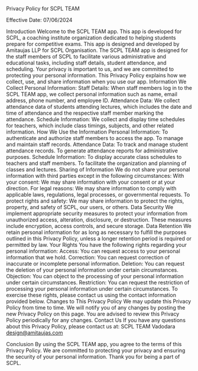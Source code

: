 Privacy Policy for SCPL TEAM

Effective Date: 07/06/2024

Introduction
Welcome to the SCPL TEAM app. This app is developed for SCPL, a coaching institute organization dedicated to helping students prepare for competitive exams. This app is designed and developed by Amitaujas LLP for SCPL Organisation. The SCPL TEAM app is designed for the staff members of SCPL to facilitate various administrative and educational tasks, including staff details, student attendance, and scheduling. Your privacy is important to us, and we are committed to protecting your personal information. This Privacy Policy explains how we collect, use, and share information when you use our app.
Information We Collect
Personal Information:
Staff Details: When staff members log in to the SCPL TEAM app, we collect personal information such as name, email address, phone number, and employee ID.
Attendance Data:
We collect attendance data of students attending lectures, which includes the date and time of attendance and the respective staff member marking the attendance.
Schedule Information:
We collect and display time schedules for teachers, which include class timings, subjects, and other related information.
How We Use the Information
Personal Information:
To authenticate and authorize staff members to access the app.
To manage and maintain staff records.
Attendance Data:
To track and manage student attendance records.
To generate attendance reports for administrative purposes.
Schedule Information:
To display accurate class schedules to teachers and staff members.
To facilitate the organization and planning of classes and lectures.
Sharing of Information
We do not share your personal information with third parties except in the following circumstances:
With your consent: We may share information with your consent or at your direction.
For legal reasons: We may share information to comply with applicable laws, regulations, legal processes, or governmental requests.
To protect rights and safety: We may share information to protect the rights, property, and safety of SCPL, our users, or others.
Data Security
We implement appropriate security measures to protect your information from unauthorized access, alteration, disclosure, or destruction. These measures include encryption, access controls, and secure storage.
Data Retention
We retain personal information for as long as necessary to fulfill the purposes outlined in this Privacy Policy, unless a longer retention period is required or permitted by law.
Your Rights
You have the following rights regarding your personal information:
Access: You can request access to your personal information that we hold.
Correction: You can request correction of inaccurate or incomplete personal information.
Deletion: You can request the deletion of your personal information under certain circumstances.
Objection: You can object to the processing of your personal information under certain circumstances.
Restriction: You can request the restriction of processing your personal information under certain circumstances.
To exercise these rights, please contact us using the contact information provided below.
Changes to This Privacy Policy
We may update this Privacy Policy from time to time. We will notify you of any changes by posting the new Privacy Policy on this page. You are advised to review this Privacy Policy periodically for any changes.
Contact Us
If you have any questions about this Privacy Policy, please contact us at:
SCPL TEAM
Vadodara
design@amitaujas.com

Conclusion
By using the SCPL TEAM app, you agree to the terms of this Privacy Policy. We are committed to protecting your privacy and ensuring the security of your personal information. Thank you for being a part of SCPL.
